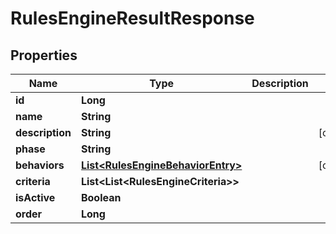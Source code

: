 

# RulesEngineResultResponse


## Properties

| Name | Type | Description | Notes |
|------------ | ------------- | ------------- | -------------|
|**id** | **Long** |  |  |
|**name** | **String** |  |  |
|**description** | **String** |  |  [optional] |
|**phase** | **String** |  |  |
|**behaviors** | [**List&lt;RulesEngineBehaviorEntry&gt;**](RulesEngineBehaviorEntry.md) |  |  [optional] |
|**criteria** | **List&lt;List&lt;RulesEngineCriteria&gt;&gt;** |  |  |
|**isActive** | **Boolean** |  |  |
|**order** | **Long** |  |  |



